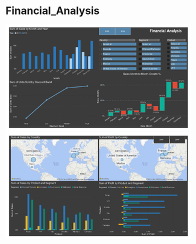 # Financial_Analysis
![Financial Analysis Dashboard](Financial%20Analysis_Page1.jpg)
![2](Financial%20Analysis_Page2.jpg)


